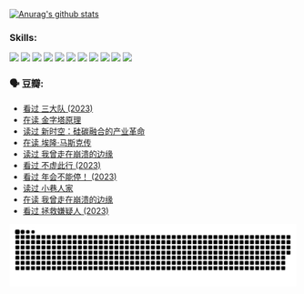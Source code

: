
[![Anurag's github stats](https://github-readme-stats.vercel.app/api?username=w940853815)](https://github.com/anuraghazra/github-readme-stats)

### Skills:

<code><img height="32" src="https://cdn.jsdelivr.net/npm/simple-icons@v5/icons/python.svg"></code>
<code><img height="32" src="https://cdn.jsdelivr.net/npm/simple-icons@v5/icons/javascript.svg"></code>
<code><img height="32" src="https://cdn.jsdelivr.net/npm/simple-icons@v5/icons/django.svg"></code>
<code><img height="32" src="https://cdn.jsdelivr.net/npm/simple-icons@v5/icons/flask.svg"></code>
<code><img height="32" src="https://cdn.jsdelivr.net/npm/simple-icons@v5/icons/vuetify.svg"></code>
<code><img height="32" src="https://cdn.jsdelivr.net/npm/simple-icons@v5/icons/git.svg"></code>
<code><img height="32" src="https://cdn.jsdelivr.net/npm/simple-icons@v5/icons/docker.svg"></code>
<code><img height="32" src="https://cdn.jsdelivr.net/npm/simple-icons@v5/icons/postgresql.svg"></code>
<code><img height="32" src="https://cdn.jsdelivr.net/npm/simple-icons@v5/icons/elasticsearch.svg"></code>
<code><img height="32" src="https://cdn.jsdelivr.net/npm/simple-icons@v5/icons/macos.svg"></code>
<code><img height="32" src="https://cdn.jsdelivr.net/npm/simple-icons@v5/icons/linux.svg"></code>

### 🗣 豆瓣:

<!-- DOUBAN-ACTIVITIES:START -->
- [看过 三大队‎ (2023)](https://www.douban.com/people/136069238/status/4510323325/?_i=07243235)
- [在读 金字塔原理](https://www.douban.com/people/136069238/status/4507497587/?_i=07243235)
- [读过 新时空：硅碳融合的产业革命](https://www.douban.com/people/136069238/status/4506659177/?_i=07243235)
- [在读 埃隆·马斯克传](https://www.douban.com/people/136069238/status/4500417190/?_i=07243235)
- [读过 我曾走在崩溃的边缘](https://www.douban.com/people/136069238/status/4500416754/?_i=07243235)
- [看过 不虚此行‎ (2023)](https://www.douban.com/people/136069238/status/4499973052/?_i=07243235)
- [看过 年会不能停！‎ (2023)](https://www.douban.com/people/136069238/status/4498582002/?_i=07243235)
- [读过 小巷人家](https://www.douban.com/people/136069238/status/4489290935/?_i=07243235)
- [在读 我曾走在崩溃的边缘](https://www.douban.com/people/136069238/status/4489290559/?_i=07243235)
- [看过 拯救嫌疑人‎ (2023)](https://www.douban.com/people/136069238/status/4477421513/?_i=07243235)
<!-- DOUBAN-ACTIVITIES:END -->


![Snake animation](https://raw.githubusercontent.com/w940853815/w940853815/output/github-contribution-grid-snake.svg)

<!--
**w940853815/w940853815** is a ✨ _special_ ✨ repository because its `README.md` (this file) appears on your GitHub profile.

Here are some ideas to get you started:

- 🔭 I’m currently working on ...
- 🌱 I’m currently learning ...
- 👯 I’m looking to collaborate on ...
- 🤔 I’m looking for help with ...
- 💬 Ask me about ...
- 📫 How to reach me: ...
- 😄 Pronouns: ...
- ⚡ Fun fact: ...
-->
